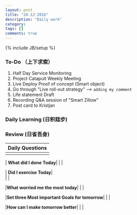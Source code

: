 ```yaml
---
layout: post
title: "28-12-2016"
description: "Daily work"
category: 
tags: []
comments: true
---
```

{% include JB/setup %}

### To-Do （上下求索）
1. Half Day Service Monitoring 
2. Project Catapult Weekly Meeting
3. Live Deploy Proof of concept (Smart object)
3. Go through "Live roll-out strategy" --> `adding my comment`
4. Life statement Draft
5. Recording Q&A session of "Smart Zillow"
6. Post card to Kristjan

### Daily Learning (日积跬步)


### Review (日省吾身)

| Daily Questions                   |                                           
|:----------------------------------|
|                                   |

| **What did I done Today**| 
|    |

| **Did I exercise Today**|          
|     |

|**What worried me the most today**|
|     |

|**Set three Most important Goals for tomorrow**|
|     |

|**How can I make tomorrow better**|
|                          |